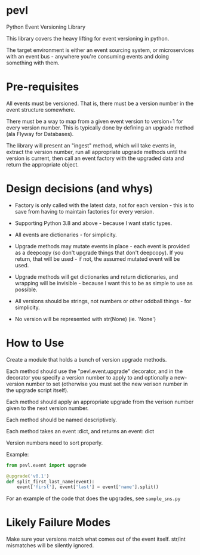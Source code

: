 # pevl
Python Event Versioning Library

This library covers the heavy lifting for event versioning in python.

The target environment is either an event sourcing system, or microservices with
an event bus - anywhere you're consuming events and doing something with them.

Pre-requisites
==============

All events must be versioned. That is, there must be a version number in the event
structure somewhere.

There must be a way to map from a given event version to version+1 for every version number.
This is typically done by defining an upgrade method (ala Flyway for Databases).

The library will present an "ingest" method, which will take events in, extract the
version number, run all appropriate upgrade methods until the version is current, then
call an event factory with the upgraded data and return the appropriate object.

Design decisions (and whys)
===========================

* Factory is only called with the latest data, not for each version - this is to save
  from having to maintain factories for every version.

* Supporting Python 3.8 and above - because I want static types.

* All events are dictionaries - for simplicity.

* Upgrade methods may mutate events in place - each event is provided as a deepcopy (so don't upgrade things that don't deepcopy).
  If you return, that will be used - if not, the assumed mutated event will be used.

* Upgrade methods will get dictionaries and return dictionaries, and wrapping will be invisible - because
  I want this to be as simple to use as possible.

* All versions should be strings, not numbers or other oddball things - for simplicity.

* No version will be represented with str(None) (ie. 'None')

How to Use
==========

Create a module that holds a bunch of version upgrade methods.

Each method should use the "pevl.event.upgrade" decorator, and in the decorator you specify a version number to apply to and optionally a new-version number to set (otherwise you must set the new verison number in the upgrade script itself).

Each method should apply an appropriate upgrade from the verison number given to the next version number.

Each method should be named descriptively.

Each method takes an event :dict, and returns an event: dict

Version numbers need to sort properly.

Example:

```python
from pevl.event import upgrade

@upgrade('v0.1')
def split_first_last_name(event):
    event['first'], event['last'] = event['name'].split()
```

For an example of the code that does the upgrades, see `sample_sns.py`

Likely Failure Modes
====================

Make sure your versions match what comes out of the event itself. str/int mismatches will be silently ignored.